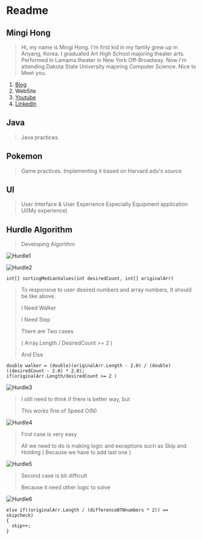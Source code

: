 Readme
======


## Mingi Hong
> Hi, my name is Mingi Hong. 
> I'm first kid in my family grew up in Anyang, Korea.
> I graduated Art High School majoring theater arts.
> Performed in Lamama theater in New York Off-Broadway.
> Now I'm attending Dakota State University majoring Computer Science.
> Nice to Meet you.
1. [Blog](https://blog.naver.com/cjsvndtjs1)
2. WebSite
3. [Youtube](https://www.youtube.com/channel/UC2eXwBPKsQ1OhcaZWdZw_hg)
4. [LinkedIn](https://www.linkedin.com/in/mingi-hong-630279ba/)

## Java
> Java practices.
>
## Pokemon
> Game practices. Implementing it based on Harvard.edu's source
>
## UI
> User Interface & User Experience
> Especially Equipment application UI(My experience)
>
## Hurdle Algorithm
> Developing Algorithm
>
![Hurdle1](https://postfiles.pstatic.net/MjAxODExMjNfMjIz/MDAxNTQyOTU0MjQ0MzA5.P_9cQOblrG-y6p4DmqbZzZWLVPQTKqMwwqg5GvZC-Qwg.fbcKoFYlLTSXuw2zBm34RAqAFyjsZgYTVvMcMfI0mwIg.PNG.cjsvndtjs1/%EC%8A%A4%ED%81%AC%EB%A6%B0%EC%83%B7_2018-11-23_%EC%98%A4%ED%9B%84_3.23.43.png?type=w966 "desc")

![Hurdle2](https://postfiles.pstatic.net/MjAxODExMjNfODQg/MDAxNTQyOTU0Njg0ODEz.6814PKJpVa_m_mdFJQuyXbsy7EjaxkOQu1DhjVfvsoQg.C9YjfEsMuANruMOmLjG6H9xOrtuLPfaJkDPitybQgssg.PNG.cjsvndtjs1/%EC%8A%A4%ED%81%AC%EB%A6%B0%EC%83%B7_2018-11-23_%EC%98%A4%ED%9B%84_3.31.00.png?type=w966 "desc")

```
int[] sortingMedianValues(int desiredCount, int[] originalArr)
```

> To responsive to user desired numbers and array numbers, It should be like above.
>
> I Need Walker
>
> I Need Step
>
> There are Two cases
>
> ( Array.Length / DesiredCount >= 2 )
>
> And Else
```
double walker = (double)(originalArr.Length - 2.0) / (double)((desiredCount - 2.0) * 2.0);
if(originalArr.Length/desiredCount >= 2 )
```
>
![Hurdle3](https://postfiles.pstatic.net/MjAxODExMjNfNDEg/MDAxNTQyOTYxMzgzNjY5.RALpJuV2MRaqK7wQaxjprBFFh0J6nAs1uis-2A0csUwg.mElok-eE7lqWTl-HXlf0qYtoiQzfk4fvF78LN50qJa4g.PNG.cjsvndtjs1/%EC%8A%A4%ED%81%AC%EB%A6%B0%EC%83%B7_2018-11-23_%EC%98%A4%ED%9B%84_5.22.35.png?type=w966 "desc")
>
> I still need to think if there is better way, but
>
> This works fine of Speed O(N)

![Hurdle4](https://postfiles.pstatic.net/MjAxODExMjNfMTM5/MDAxNTQyOTYzMTQwMDgw.fTzWEUjr_r4BHa7y3HbI0NSEH7V8pU1pnyfBES4hvdcg.NXuDlxJ_Ky0sy_JImzlRH_evlHLQDqRv4fLWVkRohjUg.PNG.cjsvndtjs1/%EC%8A%A4%ED%81%AC%EB%A6%B0%EC%83%B7_2018-11-23_%EC%98%A4%ED%9B%84_5.51.53.png?type=w966 "desc")
>
> First case is very easy
> 
> All we need to do is making logic and exceptions such as Skip and Holding ( Because we have to add last one )
>
>
![Hurdle5](https://postfiles.pstatic.net/MjAxODExMjNfMjg5/MDAxNTQyOTY1MzkwNjA3.y0am_wwVpPDdmflUipGsYI6FlMsqA8EfzMAaO8hTWjIg.WkeBGPPjsJGd6_8I3qpQ2BjgCj_nbk7HYd9ZYlL844Qg.PNG.cjsvndtjs1/%EC%8A%A4%ED%81%AC%EB%A6%B0%EC%83%B7_2018-11-23_%EC%98%A4%ED%9B%84_6.29.12.png?type=w966 "desc")
>
> Second case is bit difficult
>
> Because it need other logic to solve
>
![Hurdle6](https://postfiles.pstatic.net/MjAxODExMjNfNDMg/MDAxNTQyOTY1NDUzNzEz.oyPiQkblAg3JIeE-y-EmdkBKzTQjoUgHUtzm1KnJaMAg.-gCtIBSaN7rirZAhjYTbA2ODB5e86LDyrCQKB6vP17Ag.PNG.cjsvndtjs1/%EC%8A%A4%ED%81%AC%EB%A6%B0%EC%83%B7_2018-11-23_%EC%98%A4%ED%9B%84_6.29.21.png?type=w966 "desc")
>
```
else if((originalArr.Length / (differenceBTWnumbers * 2)) == skipcheck)
{
  skip++;
}
```
>
>
